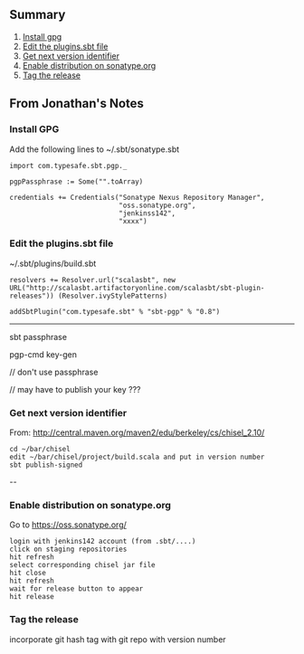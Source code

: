 ## Summary
1. [Install gpg](#install-gpg)
2. [Edit the plugins.sbt file](#edit-the-pluginssbt-file)
3. [Get next version identifier](#get-next-version-identifier)
4. [Enable distribution on sonatype.org](#enable-distribution-on-sonatypeorg)
5. [Tag the release](#tag-the-release)

## From Jonathan's Notes
### Install GPG
Add the following lines to ~/.sbt/sonatype.sbt
```
import com.typesafe.sbt.pgp._

pgpPassphrase := Some("".toArray)

credentials += Credentials("Sonatype Nexus Repository Manager", 
                           "oss.sonatype.org", 
                           "jenkinss142",
                           "xxxx")
```
### Edit the plugins.sbt file
~/.sbt/plugins/build.sbt
```
resolvers += Resolver.url("scalasbt", new URL("http://scalasbt.artifactoryonline.com/scalasbt/sbt-plugin-releases")) (Resolver.ivyStylePatterns)

addSbtPlugin("com.typesafe.sbt" % "sbt-pgp" % "0.8")
```
----
sbt passphrase

pgp-cmd key-gen

// don't use passphrase

// may have to publish your key ???

### Get next version identifier 
From: http://central.maven.org/maven2/edu/berkeley/cs/chisel_2.10/
```
cd ~/bar/chisel
edit ~/bar/chisel/project/build.scala and put in version number
sbt publish-signed
```
--
### Enable distribution on sonatype.org
Go to https://oss.sonatype.org/
```
login with jenkins142 account (from .sbt/....)
click on staging repositories
hit refresh
select corresponding chisel jar file
hit close
hit refresh 
wait for release button to appear
hit release
```
### Tag the release
incorporate git hash tag with git repo with version number